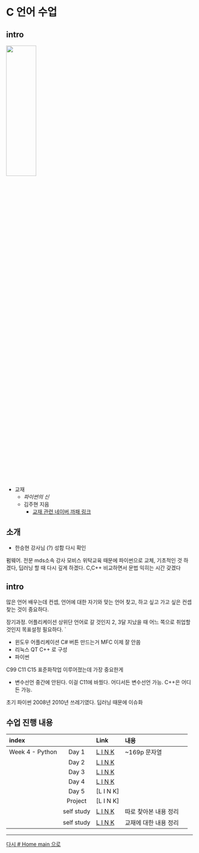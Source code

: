 

# C 언어 수업

## intro

<img src="http://image.yes24.com/momo/TopCate1022/MidCate002/102118064.jpg" width="40%" height="30%">

* 교재 
  * *파이썬의 신* 
  * 김주현 지음
    * [교재 관련 네이버 까패 링크](https://cafe.naver.com/godofpython)

## 소개 

* 한승현 강사님 (?) 성함 다시 확인

펌웨어. 전문 mds소속 강사 모비스 위탁교육 때문에 파이썬으로 교체, 기초적인 것 하겠다, 딥러닝 할 때 다시 깊게 하겠다. C,C++ 비교하면서 문법 익히는 시간 갖겠다

## intro

많은 언어 배우는데 컨셉, 언어에 대한 자기와 맞는 언어 찾고, 하고 싶고 가고 싶은 컨셉 찾는 것이 중요하다.

장기과정. 어플리케이션 상위단 언어로 갈 것인지 2, 3달 지났을 때 어느 쪽으로 취업할 것인지 목표설정 필요하다.
`
* 윈도우 어플리케이션 C# 버튼 만드는거 MFC 이제 잘 안씀
* 리눅스 QT C++ 로 구성
* 파이썬

C99 C11 C15 표준화작업 이루어졌는데 가장 중요한게
* 변수선언 중간에 안된다. 이걸 C11에 바꿨다. 어디서든 변수선언 가능. C++은 어디든 가능.

초기 파이썬 2008년 2010년 쓰레기였다. 딥러닝 때문에 이슈화



## 수업 진행 내용

|index||Link|내용||
|:---|:---:|:---|:---|:---|
|Week 4 - Python|Day 1|[L I N K](./w04_py/w04d01.md)|~169p 문자열
||Day 2|[L I N K](./w04_py/w04d02.md)|
||Day 3|[L I N K](./w04_py/w04d03.md)|
||Day 4|[L I N K](./w04_py/w04d04.md)|
||Day 5|[L I N K]
||Project|[L I N K]
||self study|[L I N K](./w04_py/w04s01.md)|따로 찾아본 내용 정리
||self study|[L I N K](./w04_py/b01.md)|교재에 대한 내용 정리

---

[다시 # Home main 으로](../README.md)
